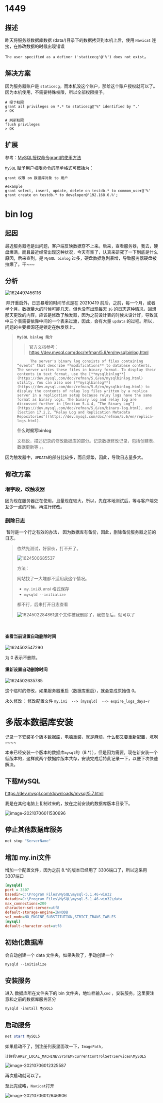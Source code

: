 # 1449

## 描述

昨天将服务器数据库数据 (data/)目录下的数据拷贝到本机上后，使用 `Navicat` 连接，在修改数据的时候出现错误

`The user specified as a definer ('staticecg'@'%') does not exist`，

## 解决方案

因为服务器账户是 `staticecg`，而本机没这个账户，那给这个账户授权就可以了。因为本机使用，不需要特殊权限，所以全部权限授予。

~~~mysql
# 授予权限
grant all privileges on *.* to staticecg@"%" identified by "."
> OK

# 刷新权限
flush privileges
> OK
~~~

## 扩展

参考：[MySQL授权命令grant的使用方法](https://www.cnblogs.com/crxis/p/7044582.html)

`MySQL` 赋予用户权限命令的简单格式可概括为：

~~~mysql
grant 权限 on 数据库对象 to 用户

#example
grant select, insert, update, delete on testdb.* to common_user@'%'
grant create on testdb.* to developer@'192.168.0.%';
~~~



# bin log

## 起因

​	最近服务器老是出问题，客户端反映数据穿不上来。后来，查看服务器，我去，硬盘爆满，而且最近经常出现这种状况，今天有空了，认真来研究了一下到底是什么原因，后来查到，是 `MySQL binlog` 过多，硬盘数据急剧暴增，导致服务器硬盘被拉爆了。干~~~

## 分析

![1624497456116](images/1624497456116.png)

​		除开重启外，日志暴增的时间节点是在 20210419 前后，之前，每一个月，或者半个月，数据量大的时候可能几天，但也没有出现每天 `1G` 的日志这种情况，回想那天更改的内容，应该是修改了触发器，因为之前设计表的时候未设计好，导致其中三个表需要依靠中间的一个表来过渡，因此，会有大量 `updata` 的过程。所以，问题的主要根源还是锁定在触发器上。

> **`MySQL binlog 简介`**
>
> >  官方文档参考：https://dev.mysql.com/doc/refman/5.6/en/mysqlbinlog.html
>
> 			The server's binary log consists of files containing “events” that describe **modifications** to database contents. The server writes these files in binary format. To display their contents in text format, use the [**mysqlbinlog**](https://dev.mysql.com/doc/refman/5.6/en/mysqlbinlog.html) utility. You can also use [**mysqlbinlog**](https://dev.mysql.com/doc/refman/5.6/en/mysqlbinlog.html) to display the contents of relay log files written by a replica server in a replication setup because relay logs have the same format as binary logs. The binary log and relay log are discussed further in [Section 5.4.4, “The Binary Log”](https://dev.mysql.com/doc/refman/5.6/en/binary-log.html), and [Section 17.2.2, “Relay Log and Replication Metadata Repositories”](https://dev.mysql.com/doc/refman/5.6/en/replica-logs.html). 
>
> **什么时候写binlog**
>
> ​		文档说，描述记录的修改数据库的部分。记录数据修改记录，包括创建表、数据更新等 。。

因为触发器中，`UPDATA`的部分比较多，而且频繁，因此，导致日志量多大。



## 修改方案

### 增字段，改触发器

​		因为现在服务器正在使用，且量现在较大，所以，先在本地测试后，等与客户端交互少一点的时候，再进行修改。

### 删除日志

​		暂时是一个行之有效的办法， 因为数据库有备份，因此，删除备份服务器之前的日志。

> 依然先测试，好家伙，打不开了。
>
> ![1624500685537](images/1624500685537.png)
>
> 方法：
>
> 网站找了一大堆都不适用我这个情况。
>
> * `my.ini`以 ansi 格式保存
> * `mysqld --initialize `
>
> 都不行，后来打开日志查看
>
> ![1624502284861](images/1624502284861.png)这个文件被我删除了，我恢复后，就可以了

​	

#### 查看当前设置自动删除时间

![1624502547290](images/1624502547290.png)

为 0 表示不删除。

#### 重新设置自动删除时间

![1624502635785](images/1624502635785.png)

这个临时的修改，如果服务器重启（数据库重启），就会变成原始值 0。

永久修改：  修改配置文件 `my.ini  --> [mysqld]  --> expire_logs_days=7`





# 多版本数据库安装

记录一下安装多个版本数据库，电脑重装，就是麻烦，什么都又要重新配置，坑啊~~~~

本来已经安装一个版本的数据库`mysql`的（8.*）），但是因为需要，现在新安装一个低版本的，这样就两个数据库版本共存，安装完成后特此记录一下，以便下次快速解决。

## 下载MySQL

https://dev.mysql.com/downloads/mysql/5.7.html

我是在其他电脑上复制过来的，放在之前安装的数据库版本目录下。

![image-20210706011530696](images/image-20210706011530696.png)

## 停止其他数据库服务

~~~powershell
net stop "ServerName"
~~~

## 增加 my.ini文件

增加一个配置文件，因为之前 8.*的版本已经用了 3306端口了，所以这采用 3307端口

~~~ini
[mysqld]
port = 3307
basedir=C:\Program Files\MySQL\mysql-5.1.46-win32
datadir=C:\Program Files\MySQL\mysql-5.1.46-win32\data
max_connections=200
character-set-server=utf8
default-storage-engine=INNODB
sql_mode=NO_ENGINE_SUBSTITUTION,STRICT_TRANS_TABLES
[mysql]
default-character-set=utf8
~~~

## 初始化数据库

会自动创建一个 data 文件夹，如果失败了，手动创建一个

~~~powershell
mysqld --initialize 
~~~

## 安装服务

进入 数据库所在文件夹下的  bin 文件夹，地址栏输入`cmd` ，安装服务，这里要注意和之前的数据库服务区分

~~~powershell
mysqld -install MySQL5
~~~

## 启动服务

~~~powershell
net start MySQL5
~~~

如果启动不了，到注册列表里面改一下，`ImagePath`，

`计算机\HKEY_LOCAL_MACHINE\SYSTEM\CurrentControlSet\Services\MySQL5`

![image-20210706012325587](images/image-20210706012325587.png)

再次启动就可以了。



至此完成咯，`Navicat`打开

![image-20210706012646906](images/image-20210706012646906.png)



